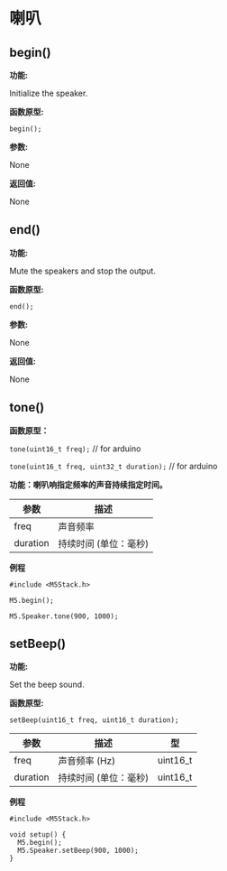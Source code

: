 # 喇叭

## begin()

**功能:**

Initialize the speaker.

**函数原型:**

`begin();`

**参数:**

None

**返回值:**

None

## end()

**功能:**

Mute the speakers and stop the output.

**函数原型:**

`end();`

**参数:**

None

**返回值:**

None

<!-- ### tone
> M5.Speaker.tone(uint32_t freq);

设置声音音高

| 参数 | 型 | 描述 |
| --- | --- | --- |
| freq | <code>uint32_t</code> | 频率 |

**例程**
```clike
M5.Speaker.tone(100);
``` -->

## tone()

**函数原型：**

`tone(uint16_t freq);` // for arduino

`tone(uint16_t freq, uint32_t duration);` // for arduino
<!-- `fillScreen(color)` # for micropython -->

**功能：喇叭响指定频率的声音持续指定时间。**

| 参数 | 描述 |
| --- | --- |
| freq | 声音频率 |
| duration | 持续时间 (单位：毫秒) |

<!-- *如果函数的 duration 值没给出，则使用当前的背景颜色。* -->

**例程**
```clike
#include <M5Stack.h>

M5.begin();

M5.Speaker.tone(900, 1000);
```

## setBeep()

**功能:**

Set the beep sound.

**函数原型:**

`setBeep(uint16_t freq, uint16_t duration);`

| 参数 |描述 | 型 | 
| --- | --- |---|
| freq | 声音频率 (Hz) | uint16_t |
| duration | 持续时间 (单位：毫秒)  | uint16_t |

**例程**

```clike
#include <M5Stack.h>

void setup() {
  M5.begin();
  M5.Speaker.setBeep(900, 1000);
}
```